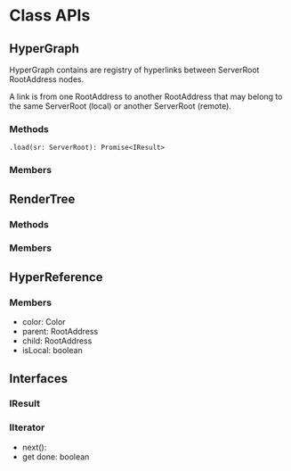 # Class APIs

## HyperGraph

HyperGraph contains are registry of hyperlinks between ServerRoot RootAddress nodes.

A link is from one RootAddress to another RootAddress that may belong to the same ServerRoot (local) or another ServerRoot (remote). 

### Methods

`.load(sr: ServerRoot): Promise<IResult>`

<!-- `.getLinks(ra: RootAddress): Promise<Array<HyperReference>>` -->

<!-- `.on(name: string, callback)` -->

### Members



## RenderTree

### Methods


### Members





## HyperReference

### Members

- color: Color
- parent: RootAddress
- child: RootAddress
- isLocal: boolean


## Interfaces

### IResult

### IIterator<T>

- next(): <T>
- get done: boolean
